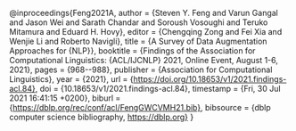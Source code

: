 @inproceedings{Feng2021A,
  author    = {Steven Y. Feng and
               Varun Gangal and
               Jason Wei and
               Sarath Chandar and
               Soroush Vosoughi and
               Teruko Mitamura and
               Eduard H. Hovy},
  editor    = {Chengqing Zong and
               Fei Xia and
               Wenjie Li and
               Roberto Navigli},
  title     = {A Survey of Data Augmentation Approaches for {NLP}},
  booktitle = {Findings of the Association for Computational Linguistics: {ACL/IJCNLP}
               2021, Online Event, August 1-6, 2021},
  pages     = {968--988},
  publisher = {Association for Computational Linguistics},
  year      = {2021},
  url       = {https://doi.org/10.18653/v1/2021.findings-acl.84},
  doi       = {10.18653/v1/2021.findings-acl.84},
  timestamp = {Fri, 30 Jul 2021 16:41:15 +0200},
  biburl    = {https://dblp.org/rec/conf/acl/FengGWCVMH21.bib},
  bibsource = {dblp computer science bibliography, https://dblp.org}
}